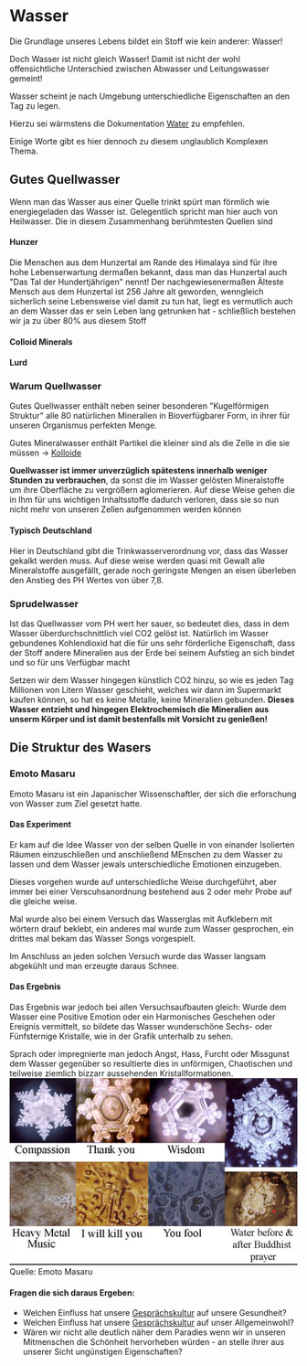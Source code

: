 # Wasser

Die Grundlage unseres Lebens bildet ein Stoff wie kein anderer: Wasser!

Doch Wasser ist nicht gleich Wasser!
Damit ist nicht der wohl offensichtliche Unterschied zwischen Abwasser und Leitungswasser gemeint!

Wasser scheint je nach Umgebung unterschiedliche Eigenschaften an den Tag zu legen. 

Hierzu sei wärmstens die Dokumentation [Water](https://www.youtube.com/watch?v=4nYDYxXy0-U) zu empfehlen.

Einige Worte gibt es hier dennoch zu diesem unglaublich Komplexen Thema.

## Gutes Quellwasser
Wenn man das Wasser aus einer Quelle trinkt spürt man förmlich wie energiegeladen das Wasser ist. Gelegentlich spricht man hier auch von Heilwasser.
Die in diesem Zusammenhang berühmtesten Quellen sind
#### Hunzer
Die Menschen aus dem Hunzertal am Rande des Himalaya sind für ihre hohe Lebenserwartung dermaßen bekannt, dass man das Hunzertal auch "Das Tal der Hundertjährigen" nennt! Der nachgewiesenermaßen Älteste Mensch aus dem Hunzertal ist 256 Jahre alt geworden, wenngleich sicherlich seine Lebensweise viel damit zu tun hat, liegt es vermutlich auch an dem Wasser das er sein Leben lang getrunken hat - schließlich bestehen wir ja zu über 80% aus diesem Stoff
#### Colloid Minerals
#### Lurd

### Warum Quellwasser
Gutes Quellwasser enthält neben seiner besonderen "Kugelförmigen Struktur" alle 80 natürlichen Mineralien in Bioverfügbarer Form, in ihrer für unseren Organismus perfekten Menge.

Gutes Mineralwasser enthält Partikel die kleiner sind als die Zelle in die sie müssen -> [Kolloide](../../Glossar/Kolloid.md)

**Quellwasser ist immer unverzüglich spätestens innerhalb weniger Stunden zu verbrauchen**, da sonst die im Wasser gelösten Mineralstoffe um ihre Oberfläche zu vergrößern aglomerieren. Auf diese Weise gehen die in Ihm für uns wichtigen Inhaltsstoffe dadurch verloren, dass sie so nun nicht mehr von unseren Zellen aufgenommen werden können

#### Typisch Deutschland
Hier in Deutschland gibt die Trinkwasserverordnung vor, dass das Wasser gekalkt werden muss. Auf diese weise werden quasi mit Gewalt alle Mineralstoffe ausgefällt, gerade noch geringste Mengen an eisen überleben den Anstieg des PH Wertes von über 7,8.

### Sprudelwasser
Ist das Quellwasser vom PH wert her sauer, so bedeutet dies, dass in dem Wasser überdurchschnittlich viel CO2 gelöst ist.
Natürlich im Wasser gebundenes Kohlendioxid hat die für uns sehr förderliche Eigenschaft, dass der Stoff andere Mineralien aus der Erde bei seinem Aufstieg an sich bindet und so für uns Verfügbar macht

Setzen wir dem Wasser hingegen künstlich CO2 hinzu, so wie es jeden Tag Millionen von Litern Wasser geschieht, welches wir dann im Supermarkt kaufen können, so hat es keine Metalle, keine Mineralien gebunden. **Dieses Wasser entzieht und hingegen Elektrochemisch die Mineralien aus unserm Körper und ist damit bestenfalls mit Vorsicht zu genießen!**

## Die Struktur des Wasers
### Emoto Masaru
Emoto Masaru ist ein Japanischer Wissenschaftler, der sich die erforschung von Wasser zum Ziel gesetzt hatte.

#### Das Experiment
Er kam auf die Idee Wasser von der selben Quelle in von einander Isolierten Räumen einzuschließen und anschließend MEnschen zu dem Wasser zu lassen und dem Wasser jewals unterschiedliche Emotionen einzugeben.

Dieses vorgehen wurde auf unterschiedliche Weise durchgeführt, aber immer bei einer Verscuhsanordnung bestehend aus 2 oder mehr Probe auf die gleiche weise.

Mal wurde also bei einem Versuch das Wasserglas mit Aufklebern mit wörtern drauf beklebt, ein anderes mal wurde zum Wasser gesprochen, ein drittes mal bekam das Wasser Songs vorgespielt.

Im Anschluss an jeden solchen Versuch wurde das Wasser langsam abgekühlt und man erzeugte daraus Schnee.

#### Das Ergebnis
Das Ergebnis war jedoch bei allen Versuchsaufbauten gleich:
Wurde dem Wasser eine Positive Emotion oder ein Harmonisches Geschehen oder Ereignis vermittelt, so bildete das Wasser wunderschöne Sechs- oder Fünfsternige Kristalle, wie in der Grafik unterhalb zu sehen.

Sprach oder impregnierte man jedoch Angst, Hass, Furcht oder Missgunst dem Wasser gegenüber so resultierte dies in unförmigen, Chaotischen und teilweise ziemlich bizzarr aussehenden Kristallformationen.
![Quelle: Emoto Masaru](__Attatchments/emoto_masaru_frozen_water.png)
Quelle: Emoto Masaru

#### Fragen die sich daraus Ergeben:
- Welchen Einfluss hat unsere [Gesprächskultur](../../Tipps%20für%20den%20Alltag/Gesprächskultur.md) auf unsere Gesundheit?
- Welchen Einfluss hat unsere [Gesprächskultur](../../Tipps%20für%20den%20Alltag/Gesprächskultur.md) auf unser Allgemeinwohl?
- Wären wir nicht alle deutlich näher dem Paradies wenn wir in unseren Mitmenschen die Schönheit hervorheben würden - an stelle ihrer aus unserer Sicht ungünstigen Eigenschaften?
